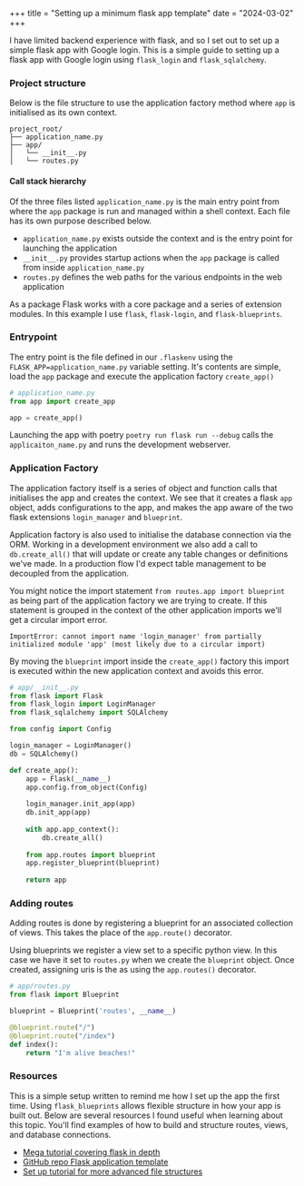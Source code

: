 +++
title = "Setting up a minimum flask app template"
date = "2024-03-02"
+++

I have limited backend experience with flask, and so I set out to set up a simple flask app with Google login. This is a simple guide to setting up a flask app with Google login using `flask_login` and `flask_sqlalchemy`.

### Project structure
Below is the file structure to use the application factory method where `app` is initialised as its own context.
```
project_root/
├── application_name.py
├── app/
│   └── __init__.py
│   └── routes.py
```

#### Call stack hierarchy
Of the three files listed `application_name.py` is the main entry point from where the `app` package is run and managed within a shell context. Each file has its own purpose described below. 
- `application_name.py` exists outside the context and is the entry point for launching the application
- `__init__.py` provides startup actions when the `app` package is called from inside `application_name.py`
- `routes.py` defines the web paths for the various endpoints in the web application 

As a package Flask works with a core package and a series of extension modules. In this example I use `flask`, `flask-login`, and `flask-blueprints`.

### Entrypoint
The entry point is the file defined in our `.flaskenv` using the `FLASK_APP=application_name.py` variable setting. It's contents are simple, load the `app` package and execute the application factory `create_app()`

```python
# application_name.py
from app import create_app

app = create_app()
```

Launching the app with poetry `poetry run flask run --debug` calls the `applicaiton_name.py` and runs the development webserver.

### Application Factory
The application factory itself is a series of object and function calls that initialises the app and creates the context. We see that it creates a flask `app` object, adds configurations to the app, and makes the app aware of the two flask extensions `login_manager` and `blueprint`. 

Application factory is also used to initialise the database connection via the ORM. Working in a development environment we also add a call to `db.create_all()` that will update or create any table changes or definitions we've made. In a production flow I'd expect table management to be decoupled from the application.

You might notice the import statement `from routes.app import blueprint` as being part of the application factory we are trying to create. If this statement is grouped in the context of the other application imports we'll get a circular import error.

`ImportError: cannot import name 'login_manager' from partially initialized module 'app' (most likely due to a circular import)`

By moving the `blueprint` import inside the `create_app()` factory this import is executed within the new application context and avoids this error.

```python
# app/__init__.py
from flask import Flask
from flask_login import LoginManager
from flask_sqlalchemy import SQLAlchemy

from config import Config

login_manager = LoginManager()
db = SQLAlchemy()

def create_app():
    app = Flask(__name__)
    app.config.from_object(Config)
    
    login_manager.init_app(app)
    db.init_app(app)
    
    with app.app_context():
        db.create_all()
    
    from app.routes import blueprint
    app.register_blueprint(blueprint)
    
    return app
```

### Adding routes
Adding routes is done by registering a blueprint for an associated collection of views. This takes the place of the `app.route()` decorator.

Using blueprints we register a view set to a specific python view. In this case we have it set to `routes.py` when we create the `blueprint` object. Once created, assigning uris is the as using the `app.routes()` decorator.

```python
# app/routes.py
from flask import Blueprint

blueprint = Blueprint('routes', __name__)

@blueprint.route("/")
@blueprint.route("/index")
def index():
    return "I'm alive beaches!"
```

### Resources
This is a simple setup written to remind me how I set up the app the first time. Using `flask_blueprints` allows flexible structure in how your app is built out. Below are several resources I found useful when learning about this topic. You'll find examples of how to build and structure routes, views, and database connections.
- [Mega tutorial covering flask in depth](https://blog.miguelgrinberg.com/post/the-flask-mega-tutorial-part-i-hello-world)
- [GitHub repo Flask application template](https://github.com/nuvic/flask_for_startups/tree/5ae30346da25890a2f94225023ba890b5fcebdd4)
- [Set up tutorial for more advanced file structures](https://dev.to/bredmond1019/flask-application-factory-1j81)